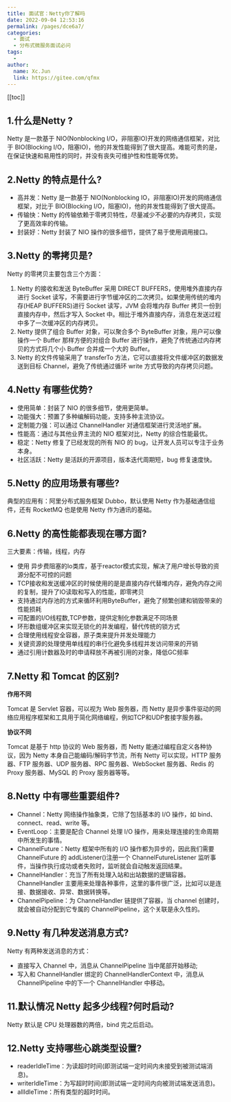 ```yaml
---
title: 面试官：Netty你了解吗
date: 2022-09-04 12:53:16
permalink: /pages/dce6a7/
categories:
  - 面试
  - 分布式微服务面试必问
tags:
  - 
author: 
  name: Xc.Jun
  link: https://gitee.com/qfmx
---
```


[[toc]]

## 1.什么是Netty ?
Netty 是一款基于 NIO(Nonblocking I/O，非阻塞IO)开发的网络通信框架，对比于 BIO(Blocking I/O，阻塞IO)，他的并发性能得到了很大提高。难能可贵的是，在保证快速和易用性的同时，并没有丧失可维护性和性能等优势。

## 2.Netty 的特点是什么?
- 高并发：Netty 是一款基于 NIO(Nonblocking IO，非阻塞IO)开发的网络通信框架，对比于 BIO(Blocking I/O，阻塞IO)，他的并发性能得到了很大提高。
- 传输快：Netty 的传输依赖于零拷贝特性，尽量减少不必要的内存拷贝，实现了更高效率的传输。
- 封装好：Netty 封装了 NIO 操作的很多细节，提供了易于使用调用接口。

## 3.Netty 的零拷贝是?
Netty 的零拷贝主要包含三个方面：
1. Netty 的接收和发送 ByteBuffer 采用 DIRECT BUFFERS，使用堆外直接内存进行 Socket 读写，不需要进行字节缓冲区的二次拷贝。如果使用传统的堆内存(HEAP BUFFERS)进行 Socket 读写，JVM 会将堆内存 Buffer 拷贝一份到直接内存中，然后才写入 Socket 中。相比于堆外直接内存，消息在发送过程中多了一次缓冲区的内存拷贝。
2. Netty 提供了组合 Buffer 对象，可以聚合多个 ByteBuffer 对象，用户可以像操作一个 Buffer 那样方便的对组合 Buffer 进行操作，避免了传统通过内存拷贝的方式将几个小 Buffer 合并成一个大的 Buffer。
3. Netty 的文件传输采用了 transferTo 方法，它可以直接将文件缓冲区的数据发送到目标 Channel，避免了传统通过循环 write 方式导致的内存拷贝问题。

## 4.Netty 有哪些优势?
- 使用简单：封装了 NIO 的很多细节，使用更简单。
- 功能强大：预置了多种编解码功能，支持多种主流协议。
- 定制能力强：可以通过 ChannelHandler 对通信框架进行灵活地扩展。
- 性能高：通过与其他业界主流的 NIO 框架对比，Netty 的综合性能最优。
- 稳定：Netty 修复了已经发现的所有 NIO 的 bug，让开发人员可以专注于业务本身。
- 社区活跃：Netty 是活跃的开源项目，版本迭代周期短，bug 修复速度快。

## 5.Netty 的应用场景有哪些?
典型的应用有：阿里分布式服务框架 Dubbo，默认使用 Netty 作为基础通信组件，还有
RocketMQ 也是使用 Netty 作为通讯的基础。

## 6.Netty 的高性能都表现在哪方面?
三大要素：传输，线程，内存

* 使用 异步费阻塞的Io类库，基于reactor模式实现，解决了用户增长导致的资源分配不可控的问题
* TCP接收和发送缓冲区的时候使用的是是直接内存代替堆内存，避免内存之间的复制，提升了IO读取和写入的性能，即零拷贝
* 支持通过内存池的方式来循环利用ByteBuffer，避免了频繁创建和销毁带来的性能损耗
* 可配置的I/O线程数,TCP参数，提供定制化参数满足不同场景
* 环形数组缓冲区来实现无锁化的并发编程，替代传统的锁方式
* 合理使用线程安全容器，原子类来提升并发处理能力
* 关键资源的处理使用单线程的串行化避免多线程并发访问带来的开销
* 通过引用计数器及时的申请释放不再被引用的对象，降低GC频率

## 7.Netty 和 Tomcat 的区别?
**作用不同**

Tomcat 是 Servlet 容器，可以视为 Web 服务器，而 Netty 是异步事件驱动的网络应用程序框架和工具用于简化网络编程，例如TCP和UDP套接字服务器。

**协议不同**

Tomcat 是基于 http 协议的 Web 服务器，而 Netty 能通过编程自定义各种协议，因为 Netty 本身自己能编码/解码字节流，所有 Netty 可以实现，HTTP 服务器、FTP 服务器、UDP 服务器、RPC 服务器、WebSocket 服务器、Redis 的 Proxy 服务器、MySQL 的 Proxy 服务器等等。

## 8.Netty 中有哪些重要组件?
- Channel：Netty 网络操作抽象类，它除了包括基本的 I/O 操作，如 bind、connect、read、write 等。
- EventLoop：主要是配合 Channel 处理 I/O 操作，用来处理连接的生命周期中所发生的事情。
- ChannelFuture：Netty 框架中所有的 I/O 操作都为异步的，因此我们需要 ChannelFuture 的 addListener()注册一个 ChannelFutureListener 监听事件，当操作执行成功或者失败时，监听就会自动触发返回结果。
- ChannelHandler：充当了所有处理入站和出站数据的逻辑容器。ChannelHandler 主要用来处理各种事件，这里的事件很广泛，比如可以是连接、数据接收、异常、数据转换等。
- ChannelPipeline：为 ChannelHandler 链提供了容器，当 channel 创建时，就会被自动分配到它专属的 ChannelPipeline，这个关联是永久性的。

## 9.Netty 有几种发送消息方式?
Netty 有两种发送消息的方式：
- 直接写入 Channel 中，消息从 ChannelPipeline 当中尾部开始移动;
- 写入和 ChannelHandler 绑定的 ChannelHandlerContext 中，消息从 ChannelPipeline 中的下一个 ChannelHandler 中移动。

## 11.默认情况 Netty 起多少线程?何时启动?
Netty 默认是 CPU 处理器数的两倍，bind 完之后启动。

## 12.Netty 支持哪些心跳类型设置?
- readerIdleTime：为读超时时间(即测试端一定时间内未接受到被测试端消息)。
- writerIdleTime：为写超时时间(即测试端一定时间内向被测试端发送消息)。
- allIdleTime：所有类型的超时时间。